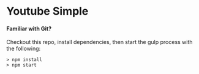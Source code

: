 # Youtube Simple

#### Familiar with Git?

Checkout this repo, install dependencies, then start the gulp process with the following:

```
> npm install
> npm start
```
